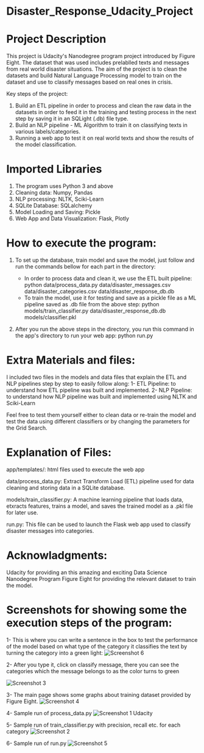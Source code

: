 # Disaster_Response_Udacity_Project

# Project Description
This project is Udacity's Nanodegree program project introduced by Figure Eight. The dataset that was used includes prelablled texts and messages from real world disaster situations.
The aim of the project is to clean the datasets and build Natural Language Processing model to train on the dataset and use to classify messages based on real ones in crisis. 

Key steps of the project:
1) Build an ETL pipeline in order to process and clean the raw data in the datasets in order to feed it in the training and testing process in the next step by saving it in an SQLight (.db) file type.
2) Build an NLP pipeline - ML Algorithm to train it on classifying texts in various labels/categories.
3) Running a web app to test it on real world texts and show the results of the model classification.  


# Imported Libraries
1) The program uses Python 3 and above
2) Cleaning data: Numpy, Pandas
3) NLP processing: NLTK, Sciki-Learn
4) SQLite Database: SQLalchemy
5) Model Loading and Saving: Pickle
6) Web App and Data Visualization: Flask, Plotly


# How to execute the program:

1) To set up the database, train model and save the model, just follow and run the commands bellow for each part in the directory:
   - In order to process data and clean it, we use the ETL built pipeline: python data/process_data.py data/disaster_messages.csv
   data/disaster_categories.csv data/disaster_response_db.db
   - To train the model, use it for testing and save as a pickle file as a ML pipeline saved as .db file from the above step:
   python models/train_classifier.py data/disaster_response_db.db models/classifier.pkl

2) After you run the above steps in the directory, you run this command in the app's directory to run your web app: python run.py


# Extra Materials and files:

I included two files in the models and data files that explain the ETL and NLP pipelines step by step to easily follow along:
  1- ETL Pipeline: to understand how ETL pipeline was built and implemented.
  2- NLP Pipeline: to understand how NLP pipeline was built and implemented using NLTK and Sciki-Learn
  
Feel free to test them yourself either to clean data or re-train the model and test the data using different classifiers or by changing the parameters for the Grid Search.

# Explanation of Files:

app/templates/: html files used to execute the web app

data/process_data.py: Extract Transform Load (ETL) pipeline used for data cleaning and storing data in a SQLite database.

models/train_classifier.py: A machine learning pipeline that loads data, etxracts features, trains a model, and saves the trained model as a .pkl file for later use.

run.py: This file can be used to launch the Flask web app used to classify disaster messages into categories.

# Acknowladgments:

Udacity for providing an this amazing and exciting Data Science Nanodegree Program
Figure Eight for providing the relevant dataset to train the model.

# Screenshots for showing some the execution steps of the program:

1- This is where you can write a sentence in the box to test the performance of the model based on what type of the category it classifies the text by turning the category into a green light:
![Screenshot 6](https://github.com/user-attachments/assets/93735b62-a8af-415d-96e8-8c9864898405)


2- After you type it, click on classify message, there you can see the categories which the message belongs to as the color turns to green

![Screenshot 3](https://github.com/user-attachments/assets/e26c3a56-17a3-47c6-8535-59ba5b093139)

3- The main page shows some graphs about training dataset provided by Figure Eight.
 ![Screenshot 4](https://github.com/user-attachments/assets/969f8ac1-f428-4027-814b-183cc07137b2)
 
4- Sample run of process_data.py
![Screenshot 1 Udacity](https://github.com/user-attachments/assets/b9a0a6ca-40b4-4768-946a-eec9ae241ec8)


5- Sample run of train_classifier.py with precision, recall etc. for each category
![Screenshot 2](https://github.com/user-attachments/assets/19549f8a-3689-4c55-bcfc-b92dcd00c589)


6- Sample run of run.py
![Screenshot 5](https://github.com/user-attachments/assets/292c4f3a-90a7-436a-8acc-154c56b5eac0)


